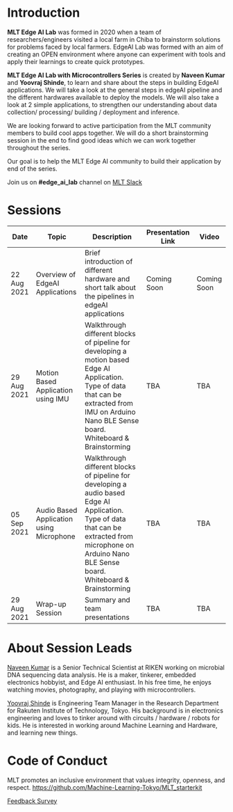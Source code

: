 # Introduction

**MLT Edge AI Lab** was formed in 2020 when a team of researchers/engineers visited a local farm in Chiba to brainstorm solutions for problems faced by local farmers. EdgeAI Lab was formed with an aim of creating an OPEN environment where anyone can experiment with tools and apply their learnings to create quick prototypes.

**MLT Edge AI Lab with Microcontrollers Series** is created by **Naveen Kumar** and **Yoovraj Shinde**, to learn  and share about the steps in building EdgeAI applications. We will take a look at the general steps in edgeAI pipeline and the different hardwares available to deploy the models. We will also take a look at 2 simple applications, to strengthen our understanding about data collection/ processing/ building / deployment and inference.<br>

We are looking forward to active participation from the MLT community members to build cool apps together. We will do a short brainstorming session in the end to find good ideas which we can work together throughout the series.

Our goal is to help the MLT Edge AI community to build their application by end of the series.

Join us on **#edge_ai_lab** channel on [MLT Slack](https://machinelearningtokyo.slack.com)
# Sessions
| Date | Topic | Description | Presentation Link | Video | 
| ---- | ----- | ----------- | ----------------- | ----- |
| 22 Aug 2021 | Overview of EdgeAI Applications | Brief introduction of different hardware and short talk about the pipelines in edgeAI applications | Coming Soon | Coming Soon |
| 29 Aug 2021 | Motion Based Application using IMU | Walkthrough different blocks of pipeline for developing a motion based Edge AI Application. Type of data that can be extracted from IMU on Arduino Nano BLE Sense board. Whiteboard & Brainstorming | TBA | TBA |
| 05 Sep 2021 | Audio Based Application using Microphone | Walkthrough different blocks of pipeline for developing a audio based Edge AI Application. Type of data that can be extracted from microphone on Arduino Nano BLE Sense board. Whiteboard & Brainstorming | TBA | TBA |
| 29 Aug 2021 | Wrap-up Session | Summary and team presentations | TBA | TBA |

# About Session Leads
[Naveen Kumar](https://www.hackster.io/naveenbskumar) is a Senior Technical Scientist at RIKEN working on microbial DNA sequencing data analysis. He is a maker, tinkerer, embedded electronics hobbyist, and Edge AI enthusiast. In his free time, he enjoys watching movies, photography, and playing with microcontrollers.


[Yoovraj Shinde](https://www.linkedin.com/in/yoovraj-shinde/) is Engineering Team Manager in the Research Department for Rakuten Institute of Technology, Tokyo. His background is in electronics engineering and loves to tinker around with circuits / hardware / robots for kids. He is interested in working around Machine Learning and Hardware, and learning new things. 

# Code of Conduct
MLT promotes an inclusive environment that values integrity, openness, and respect. https://github.com/Machine-Learning-Tokyo/MLT_starterkit

[Feedback Survey](https://forms.gle/811apJr1yesA9EdK9)
